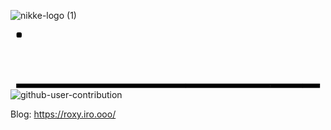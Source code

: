 ![nikke-logo (1)](https://github.com/hankbae93/hankbae93/assets/77097180/f872c773-a817-4862-96a7-1d2516e1534c)
<svg viewBox="-16 -32 880 192" width="880" height="192" xmlns="http://www.w3.org/2000/svg"><rect class="c c0" x="2" y="2" rx="2" ry="2"/><rect class="c" x="2" y="18" rx="2" ry="2"/><rect class="c" x="2" y="34" rx="2" ry="2"/><rect class="c" x="2" y="50" rx="2" ry="2"/><rect class="c" x="2" y="66" rx="2" ry="2"/><rect class="c" x="2" y="82" rx="2" ry="2"/><rect class="c c1" x="2" y="98" rx="2" ry="2"/><rect class="c" x="18" y="2" rx="2" ry="2"/><rect class="c" x="18" y="18" rx="2" ry="2"/><rect class="c" x="18" y="34" rx="2" ry="2"/><rect class="c" x="18" y="50" rx="2" ry="2"/><rect class="c" x="18" y="66" rx="2" ry="2"/><rect class="c c2" x="18" y="82" rx="2" ry="2"/><rect class="c c3" x="18" y="98" rx="2" ry="2"/><rect class="c" x="34" y="2" rx="2" ry="2"/><rect class="c" x="34" y="18" rx="2" ry="2"/><rect class="c" x="34" y="34" rx="2" ry="2"/><rect class="c" x="34" y="50" rx="2" ry="2"/><rect class="c" x="34" y="66" rx="2" ry="2"/><rect class="c" x="34" y="82" rx="2" ry="2"/><rect class="c c4" x="34" y="98" rx="2" ry="2"/><rect class="c" x="50" y="2" rx="2" ry="2"/><rect class="c c5" x="50" y="18" rx="2" ry="2"/><rect class="c c6" x="50" y="34" rx="2" ry="2"/><rect class="c" x="50" y="50" rx="2" ry="2"/><rect class="c c7" x="50" y="66" rx="2" ry="2"/><rect class="c" x="50" y="82" rx="2" ry="2"/><rect class="c c8" x="50" y="98" rx="2" ry="2"/><rect class="c" x="66" y="2" rx="2" ry="2"/><rect class="c c9" x="66" y="18" rx="2" ry="2"/><rect class="c" x="66" y="34" rx="2" ry="2"/><rect class="c" x="66" y="50" rx="2" ry="2"/><rect class="c ca" x="66" y="66" rx="2" ry="2"/><rect class="c cb" x="66" y="82" rx="2" ry="2"/><rect class="c cc" x="66" y="98" rx="2" ry="2"/><rect class="c" x="82" y="2" rx="2" ry="2"/><rect class="c" x="82" y="18" rx="2" ry="2"/><rect class="c" x="82" y="34" rx="2" ry="2"/><rect class="c cd" x="82" y="50" rx="2" ry="2"/><rect class="c ce" x="82" y="66" rx="2" ry="2"/><rect class="c cf" x="82" y="82" rx="2" ry="2"/><rect class="c cg" x="82" y="98" rx="2" ry="2"/><rect class="c" x="98" y="2" rx="2" ry="2"/><rect class="c" x="98" y="18" rx="2" ry="2"/><rect class="c" x="98" y="34" rx="2" ry="2"/><rect class="c ch" x="98" y="50" rx="2" ry="2"/><rect class="c" x="98" y="66" rx="2" ry="2"/><rect class="c" x="98" y="82" rx="2" ry="2"/><rect class="c ci" x="98" y="98" rx="2" ry="2"/><rect class="c" x="114" y="2" rx="2" ry="2"/><rect class="c cj" x="114" y="18" rx="2" ry="2"/><rect class="c ck" x="114" y="34" rx="2" ry="2"/><rect class="c cl" x="114" y="50" rx="2" ry="2"/><rect class="c cm" x="114" y="66" rx="2" ry="2"/><rect class="c cn" x="114" y="82" rx="2" ry="2"/><rect class="c co" x="114" y="98" rx="2" ry="2"/><rect class="c cp" x="130" y="2" rx="2" ry="2"/><rect class="c cq" x="130" y="18" rx="2" ry="2"/><rect class="c cr" x="130" y="34" rx="2" ry="2"/><rect class="c" x="130" y="50" rx="2" ry="2"/><rect class="c" x="130" y="66" rx="2" ry="2"/><rect class="c cs" x="130" y="82" rx="2" ry="2"/><rect class="c ct" x="130" y="98" rx="2" ry="2"/><rect class="c" x="146" y="2" rx="2" ry="2"/><rect class="c" x="146" y="18" rx="2" ry="2"/><rect class="c" x="146" y="34" rx="2" ry="2"/><rect class="c" x="146" y="50" rx="2" ry="2"/><rect class="c" x="146" y="66" rx="2" ry="2"/><rect class="c cu" x="146" y="82" rx="2" ry="2"/><rect class="c cv" x="146" y="98" rx="2" ry="2"/><rect class="c cw" x="162" y="2" rx="2" ry="2"/><rect class="c cx" x="162" y="18" rx="2" ry="2"/><rect class="c cy" x="162" y="34" rx="2" ry="2"/><rect class="c" x="162" y="50" rx="2" ry="2"/><rect class="c cz" x="162" y="66" rx="2" ry="2"/><rect class="c" x="162" y="82" rx="2" ry="2"/><rect class="c" x="162" y="98" rx="2" ry="2"/><rect class="c c10" x="178" y="2" rx="2" ry="2"/><rect class="c" x="178" y="18" rx="2" ry="2"/><rect class="c" x="178" y="34" rx="2" ry="2"/><rect class="c" x="178" y="50" rx="2" ry="2"/><rect class="c" x="178" y="66" rx="2" ry="2"/><rect class="c" x="178" y="82" rx="2" ry="2"/><rect class="c c11" x="178" y="98" rx="2" ry="2"/><rect class="c c12" x="194" y="2" rx="2" ry="2"/><rect class="c c13" x="194" y="18" rx="2" ry="2"/><rect class="c" x="194" y="34" rx="2" ry="2"/><rect class="c" x="194" y="50" rx="2" ry="2"/><rect class="c" x="194" y="66" rx="2" ry="2"/><rect class="c" x="194" y="82" rx="2" ry="2"/><rect class="c" x="194" y="98" rx="2" ry="2"/><rect class="c" x="210" y="2" rx="2" ry="2"/><rect class="c c14" x="210" y="18" rx="2" ry="2"/><rect class="c" x="210" y="34" rx="2" ry="2"/><rect class="c c15" x="210" y="50" rx="2" ry="2"/><rect class="c c16" x="210" y="66" rx="2" ry="2"/><rect class="c c17" x="210" y="82" rx="2" ry="2"/><rect class="c c18" x="210" y="98" rx="2" ry="2"/><rect class="c" x="226" y="2" rx="2" ry="2"/><rect class="c" x="226" y="18" rx="2" ry="2"/><rect class="c" x="226" y="34" rx="2" ry="2"/><rect class="c" x="226" y="50" rx="2" ry="2"/><rect class="c" x="226" y="66" rx="2" ry="2"/><rect class="c" x="226" y="82" rx="2" ry="2"/><rect class="c" x="226" y="98" rx="2" ry="2"/><rect class="c" x="242" y="2" rx="2" ry="2"/><rect class="c" x="242" y="18" rx="2" ry="2"/><rect class="c" x="242" y="34" rx="2" ry="2"/><rect class="c" x="242" y="50" rx="2" ry="2"/><rect class="c" x="242" y="66" rx="2" ry="2"/><rect class="c" x="242" y="82" rx="2" ry="2"/><rect class="c" x="242" y="98" rx="2" ry="2"/><rect class="c" x="258" y="2" rx="2" ry="2"/><rect class="c" x="258" y="18" rx="2" ry="2"/><rect class="c" x="258" y="34" rx="2" ry="2"/><rect class="c" x="258" y="50" rx="2" ry="2"/><rect class="c" x="258" y="66" rx="2" ry="2"/><rect class="c" x="258" y="82" rx="2" ry="2"/><rect class="c c19" x="258" y="98" rx="2" ry="2"/><rect class="c c1a" x="274" y="2" rx="2" ry="2"/><rect class="c c1b" x="274" y="18" rx="2" ry="2"/><rect class="c" x="274" y="34" rx="2" ry="2"/><rect class="c c1c" x="274" y="50" rx="2" ry="2"/><rect class="c" x="274" y="66" rx="2" ry="2"/><rect class="c c1d" x="274" y="82" rx="2" ry="2"/><rect class="c c1e" x="274" y="98" rx="2" ry="2"/><rect class="c c1f" x="290" y="2" rx="2" ry="2"/><rect class="c" x="290" y="18" rx="2" ry="2"/><rect class="c" x="290" y="34" rx="2" ry="2"/><rect class="c" x="290" y="50" rx="2" ry="2"/><rect class="c" x="290" y="66" rx="2" ry="2"/><rect class="c" x="290" y="82" rx="2" ry="2"/><rect class="c" x="290" y="98" rx="2" ry="2"/><rect class="c" x="306" y="2" rx="2" ry="2"/><rect class="c" x="306" y="18" rx="2" ry="2"/><rect class="c c1g" x="306" y="34" rx="2" ry="2"/><rect class="c" x="306" y="50" rx="2" ry="2"/><rect class="c" x="306" y="66" rx="2" ry="2"/><rect class="c" x="306" y="82" rx="2" ry="2"/><rect class="c c1h" x="306" y="98" rx="2" ry="2"/><rect class="c c1i" x="322" y="2" rx="2" ry="2"/><rect class="c" x="322" y="18" rx="2" ry="2"/><rect class="c" x="322" y="34" rx="2" ry="2"/><rect class="c" x="322" y="50" rx="2" ry="2"/><rect class="c" x="322" y="66" rx="2" ry="2"/><rect class="c" x="322" y="82" rx="2" ry="2"/><rect class="c" x="322" y="98" rx="2" ry="2"/><rect class="c" x="338" y="2" rx="2" ry="2"/><rect class="c" x="338" y="18" rx="2" ry="2"/><rect class="c" x="338" y="34" rx="2" ry="2"/><rect class="c" x="338" y="50" rx="2" ry="2"/><rect class="c" x="338" y="66" rx="2" ry="2"/><rect class="c" x="338" y="82" rx="2" ry="2"/><rect class="c" x="338" y="98" rx="2" ry="2"/><rect class="c c1j" x="354" y="2" rx="2" ry="2"/><rect class="c c1k" x="354" y="18" rx="2" ry="2"/><rect class="c" x="354" y="34" rx="2" ry="2"/><rect class="c c1l" x="354" y="50" rx="2" ry="2"/><rect class="c" x="354" y="66" rx="2" ry="2"/><rect class="c c1m" x="354" y="82" rx="2" ry="2"/><rect class="c c1n" x="354" y="98" rx="2" ry="2"/><rect class="c" x="370" y="2" rx="2" ry="2"/><rect class="c c1o" x="370" y="18" rx="2" ry="2"/><rect class="c c1p" x="370" y="34" rx="2" ry="2"/><rect class="c c1q" x="370" y="50" rx="2" ry="2"/><rect class="c" x="370" y="66" rx="2" ry="2"/><rect class="c" x="370" y="82" rx="2" ry="2"/><rect class="c c1r" x="370" y="98" rx="2" ry="2"/><rect class="c" x="386" y="2" rx="2" ry="2"/><rect class="c" x="386" y="18" rx="2" ry="2"/><rect class="c" x="386" y="34" rx="2" ry="2"/><rect class="c c1s" x="386" y="50" rx="2" ry="2"/><rect class="c" x="386" y="66" rx="2" ry="2"/><rect class="c" x="386" y="82" rx="2" ry="2"/><rect class="c" x="386" y="98" rx="2" ry="2"/><rect class="c" x="402" y="2" rx="2" ry="2"/><rect class="c" x="402" y="18" rx="2" ry="2"/><rect class="c c1t" x="402" y="34" rx="2" ry="2"/><rect class="c c1u" x="402" y="50" rx="2" ry="2"/><rect class="c" x="402" y="66" rx="2" ry="2"/><rect class="c" x="402" y="82" rx="2" ry="2"/><rect class="c" x="402" y="98" rx="2" ry="2"/><rect class="c c1v" x="418" y="2" rx="2" ry="2"/><rect class="c" x="418" y="18" rx="2" ry="2"/><rect class="c c1w" x="418" y="34" rx="2" ry="2"/><rect class="c" x="418" y="50" rx="2" ry="2"/><rect class="c" x="418" y="66" rx="2" ry="2"/><rect class="c" x="418" y="82" rx="2" ry="2"/><rect class="c c1x" x="418" y="98" rx="2" ry="2"/><rect class="c c1y" x="434" y="2" rx="2" ry="2"/><rect class="c" x="434" y="18" rx="2" ry="2"/><rect class="c" x="434" y="34" rx="2" ry="2"/><rect class="c" x="434" y="50" rx="2" ry="2"/><rect class="c" x="434" y="66" rx="2" ry="2"/><rect class="c" x="434" y="82" rx="2" ry="2"/><rect class="c" x="434" y="98" rx="2" ry="2"/><rect class="c" x="450" y="2" rx="2" ry="2"/><rect class="c" x="450" y="18" rx="2" ry="2"/><rect class="c" x="450" y="34" rx="2" ry="2"/><rect class="c" x="450" y="50" rx="2" ry="2"/><rect class="c" x="450" y="66" rx="2" ry="2"/><rect class="c" x="450" y="82" rx="2" ry="2"/><rect class="c" x="450" y="98" rx="2" ry="2"/><rect class="c" x="466" y="2" rx="2" ry="2"/><rect class="c" x="466" y="18" rx="2" ry="2"/><rect class="c" x="466" y="34" rx="2" ry="2"/><rect class="c" x="466" y="50" rx="2" ry="2"/><rect class="c" x="466" y="66" rx="2" ry="2"/><rect class="c" x="466" y="82" rx="2" ry="2"/><rect class="c" x="466" y="98" rx="2" ry="2"/><rect class="c" x="482" y="2" rx="2" ry="2"/><rect class="c" x="482" y="18" rx="2" ry="2"/><rect class="c c1z" x="482" y="34" rx="2" ry="2"/><rect class="c" x="482" y="50" rx="2" ry="2"/><rect class="c" x="482" y="66" rx="2" ry="2"/><rect class="c" x="482" y="82" rx="2" ry="2"/><rect class="c" x="482" y="98" rx="2" ry="2"/><rect class="c" x="498" y="2" rx="2" ry="2"/><rect class="c" x="498" y="18" rx="2" ry="2"/><rect class="c" x="498" y="34" rx="2" ry="2"/><rect class="c" x="498" y="50" rx="2" ry="2"/><rect class="c" x="498" y="66" rx="2" ry="2"/><rect class="c" x="498" y="82" rx="2" ry="2"/><rect class="c" x="498" y="98" rx="2" ry="2"/><rect class="c" x="514" y="2" rx="2" ry="2"/><rect class="c" x="514" y="18" rx="2" ry="2"/><rect class="c" x="514" y="34" rx="2" ry="2"/><rect class="c" x="514" y="50" rx="2" ry="2"/><rect class="c" x="514" y="66" rx="2" ry="2"/><rect class="c" x="514" y="82" rx="2" ry="2"/><rect class="c" x="514" y="98" rx="2" ry="2"/><rect class="c c20" x="530" y="2" rx="2" ry="2"/><rect class="c" x="530" y="18" rx="2" ry="2"/><rect class="c" x="530" y="34" rx="2" ry="2"/><rect class="c" x="530" y="50" rx="2" ry="2"/><rect class="c" x="530" y="66" rx="2" ry="2"/><rect class="c" x="530" y="82" rx="2" ry="2"/><rect class="c c21" x="530" y="98" rx="2" ry="2"/><rect class="c c22" x="546" y="2" rx="2" ry="2"/><rect class="c" x="546" y="18" rx="2" ry="2"/><rect class="c" x="546" y="34" rx="2" ry="2"/><rect class="c" x="546" y="50" rx="2" ry="2"/><rect class="c" x="546" y="66" rx="2" ry="2"/><rect class="c" x="546" y="82" rx="2" ry="2"/><rect class="c c23" x="546" y="98" rx="2" ry="2"/><rect class="c c24" x="562" y="2" rx="2" ry="2"/><rect class="c c25" x="562" y="18" rx="2" ry="2"/><rect class="c c26" x="562" y="34" rx="2" ry="2"/><rect class="c c27" x="562" y="50" rx="2" ry="2"/><rect class="c" x="562" y="66" rx="2" ry="2"/><rect class="c" x="562" y="82" rx="2" ry="2"/><rect class="c" x="562" y="98" rx="2" ry="2"/><rect class="c c28" x="578" y="2" rx="2" ry="2"/><rect class="c c29" x="578" y="18" rx="2" ry="2"/><rect class="c" x="578" y="34" rx="2" ry="2"/><rect class="c" x="578" y="50" rx="2" ry="2"/><rect class="c" x="578" y="66" rx="2" ry="2"/><rect class="c" x="578" y="82" rx="2" ry="2"/><rect class="c" x="578" y="98" rx="2" ry="2"/><rect class="c" x="594" y="2" rx="2" ry="2"/><rect class="c" x="594" y="18" rx="2" ry="2"/><rect class="c" x="594" y="34" rx="2" ry="2"/><rect class="c" x="594" y="50" rx="2" ry="2"/><rect class="c" x="594" y="66" rx="2" ry="2"/><rect class="c" x="594" y="82" rx="2" ry="2"/><rect class="c" x="594" y="98" rx="2" ry="2"/><rect class="c c2a" x="610" y="2" rx="2" ry="2"/><rect class="c" x="610" y="18" rx="2" ry="2"/><rect class="c" x="610" y="34" rx="2" ry="2"/><rect class="c c2b" x="610" y="50" rx="2" ry="2"/><rect class="c c2c" x="610" y="66" rx="2" ry="2"/><rect class="c c2d" x="610" y="82" rx="2" ry="2"/><rect class="c" x="610" y="98" rx="2" ry="2"/><rect class="c" x="626" y="2" rx="2" ry="2"/><rect class="c c2e" x="626" y="18" rx="2" ry="2"/><rect class="c" x="626" y="34" rx="2" ry="2"/><rect class="c c2f" x="626" y="50" rx="2" ry="2"/><rect class="c" x="626" y="66" rx="2" ry="2"/><rect class="c" x="626" y="82" rx="2" ry="2"/><rect class="c c2g" x="626" y="98" rx="2" ry="2"/><rect class="c" x="642" y="2" rx="2" ry="2"/><rect class="c" x="642" y="18" rx="2" ry="2"/><rect class="c" x="642" y="34" rx="2" ry="2"/><rect class="c" x="642" y="50" rx="2" ry="2"/><rect class="c" x="642" y="66" rx="2" ry="2"/><rect class="c" x="642" y="82" rx="2" ry="2"/><rect class="c c2h" x="642" y="98" rx="2" ry="2"/><rect class="c" x="658" y="2" rx="2" ry="2"/><rect class="c" x="658" y="18" rx="2" ry="2"/><rect class="c" x="658" y="34" rx="2" ry="2"/><rect class="c c2i" x="658" y="50" rx="2" ry="2"/><rect class="c" x="658" y="66" rx="2" ry="2"/><rect class="c c2j" x="658" y="82" rx="2" ry="2"/><rect class="c c2k" x="658" y="98" rx="2" ry="2"/><rect class="c c2l" x="674" y="2" rx="2" ry="2"/><rect class="c c2m" x="674" y="18" rx="2" ry="2"/><rect class="c" x="674" y="34" rx="2" ry="2"/><rect class="c c2n" x="674" y="50" rx="2" ry="2"/><rect class="c" x="674" y="66" rx="2" ry="2"/><rect class="c" x="674" y="82" rx="2" ry="2"/><rect class="c c2o" x="674" y="98" rx="2" ry="2"/><rect class="c c2p" x="690" y="2" rx="2" ry="2"/><rect class="c" x="690" y="18" rx="2" ry="2"/><rect class="c c2q" x="690" y="34" rx="2" ry="2"/><rect class="c c2r" x="690" y="50" rx="2" ry="2"/><rect class="c c2s" x="690" y="66" rx="2" ry="2"/><rect class="c" x="690" y="82" rx="2" ry="2"/><rect class="c c2t" x="690" y="98" rx="2" ry="2"/><rect class="c c2u" x="706" y="2" rx="2" ry="2"/><rect class="c" x="706" y="18" rx="2" ry="2"/><rect class="c c2v" x="706" y="34" rx="2" ry="2"/><rect class="c c2w" x="706" y="50" rx="2" ry="2"/><rect class="c c2x" x="706" y="66" rx="2" ry="2"/><rect class="c" x="706" y="82" rx="2" ry="2"/><rect class="c c2y" x="706" y="98" rx="2" ry="2"/><rect class="c c2z" x="722" y="2" rx="2" ry="2"/><rect class="c c30" x="722" y="18" rx="2" ry="2"/><rect class="c" x="722" y="34" rx="2" ry="2"/><rect class="c" x="722" y="50" rx="2" ry="2"/><rect class="c c31" x="722" y="66" rx="2" ry="2"/><rect class="c" x="722" y="82" rx="2" ry="2"/><rect class="c c32" x="722" y="98" rx="2" ry="2"/><rect class="c c33" x="738" y="2" rx="2" ry="2"/><rect class="c" x="738" y="18" rx="2" ry="2"/><rect class="c c34" x="738" y="34" rx="2" ry="2"/><rect class="c c35" x="738" y="50" rx="2" ry="2"/><rect class="c c36" x="738" y="66" rx="2" ry="2"/><rect class="c" x="738" y="82" rx="2" ry="2"/><rect class="c" x="738" y="98" rx="2" ry="2"/><rect class="c" x="754" y="2" rx="2" ry="2"/><rect class="c" x="754" y="18" rx="2" ry="2"/><rect class="c" x="754" y="34" rx="2" ry="2"/><rect class="c" x="754" y="50" rx="2" ry="2"/><rect class="c" x="754" y="66" rx="2" ry="2"/><rect class="c c37" x="754" y="82" rx="2" ry="2"/><rect class="c c38" x="754" y="98" rx="2" ry="2"/><rect class="c c39" x="770" y="2" rx="2" ry="2"/><rect class="c" x="770" y="18" rx="2" ry="2"/><rect class="c c3a" x="770" y="34" rx="2" ry="2"/><rect class="c" x="770" y="50" rx="2" ry="2"/><rect class="c" x="770" y="66" rx="2" ry="2"/><rect class="c" x="770" y="82" rx="2" ry="2"/><rect class="c c3b" x="770" y="98" rx="2" ry="2"/><rect class="c c3c" x="786" y="2" rx="2" ry="2"/><rect class="c" x="786" y="18" rx="2" ry="2"/><rect class="c" x="786" y="34" rx="2" ry="2"/><rect class="c" x="786" y="50" rx="2" ry="2"/><rect class="c" x="786" y="66" rx="2" ry="2"/><rect class="c" x="786" y="82" rx="2" ry="2"/><rect class="c" x="786" y="98" rx="2" ry="2"/><rect class="c" x="802" y="2" rx="2" ry="2"/><rect class="c" x="802" y="18" rx="2" ry="2"/><rect class="c" x="802" y="34" rx="2" ry="2"/><rect class="c" x="802" y="50" rx="2" ry="2"/><rect class="c" x="802" y="66" rx="2" ry="2"/><rect class="c" x="802" y="82" rx="2" ry="2"/><rect class="c" x="802" y="98" rx="2" ry="2"/><rect class="c" x="818" y="2" rx="2" ry="2"/><rect class="c" x="818" y="18" rx="2" ry="2"/><rect class="c" x="818" y="34" rx="2" ry="2"/><rect class="c" x="818" y="50" rx="2" ry="2"/><rect class="c" x="818" y="66" rx="2" ry="2"/><rect class="c" x="818" y="82" rx="2" ry="2"/><rect class="c" x="818" y="98" rx="2" ry="2"/><rect class="c" x="834" y="2" rx="2" ry="2"/><rect class="c" x="834" y="18" rx="2" ry="2"/><rect class="c" x="834" y="34" rx="2" ry="2"/><rect class="c" x="834" y="50" rx="2" ry="2"/><rect class="c" x="834" y="66" rx="2" ry="2"/><rect class="c c3d" x="834" y="82" rx="2" ry="2"/><rect class="u u0" height="12" width="473.3" x="0.0" y="144"/><rect class="u u1" height="12" width="236.9" x="472.7" y="144"/><rect class="u u2" height="12" width="91.0" x="709.0" y="144"/><rect class="u u3" height="12" width="49.3" x="799.3" y="144"/><rect class="s s0" x="0.8" y="0.8" width="14.4" height="14.4" rx="4.5" ry="4.5"/><rect class="s s1" x="1.8" y="1.8" width="12.3" height="12.3" rx="4.1" ry="4.1"/><rect class="s s2" x="2.6" y="2.6" width="10.8" height="10.8" rx="3.6" ry="3.6"/><rect class="s s3" x="3.0" y="3.0" width="9.9" height="9.9" rx="3.3" ry="3.3"/></svg>
![github-user-contribution](https://github.com/hankbae93/hankbae93/assets/77097180/7475d952-e37b-4013-8d24-815f0c4226b5)

Blog: https://roxy.iro.ooo/ 
